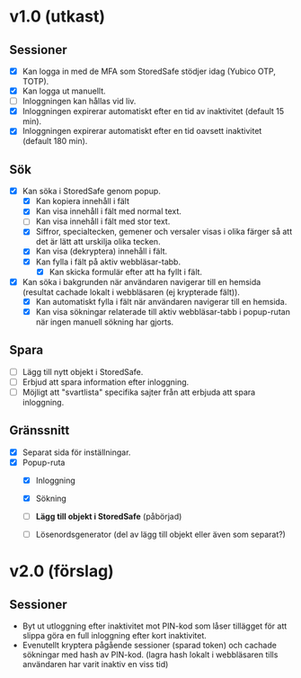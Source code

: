 # v1.0 (utkast)

## Sessioner
- [x] Kan logga in med de MFA som StoredSafe stödjer idag (Yubico OTP, TOTP).
- [x] Kan logga ut manuellt.
- [ ] Inloggningen kan hållas vid liv.
- [x] Inloggningen expirerar automatiskt efter en tid av inaktivitet (default 15 min).
- [x] Inloggningen expirerar automatiskt efter en tid oavsett inaktivitet (default 180 min).

## Sök
- [x] Kan söka i StoredSafe genom popup.
  - [x] Kan kopiera innehåll i fält
  - [x] Kan visa innehåll i fält med normal text.
  - [ ] Kan visa innehåll i fält med stor text.
  - [x] Siffror, specialtecken, gemener och versaler visas i olika färger så att det är lätt att urskilja olika tecken.
  - [x] Kan visa (dekryptera) innehåll i fält.
  - [x] Kan fylla i fält på aktiv webbläsar-tabb.
    - [x] Kan skicka formulär efter att ha fyllt i fält.
- [x] Kan söka i bakgrunden när användaren navigerar till en hemsida (resultat cachade lokalt i webbläsaren (ej krypterade fält)).
  - [x] Kan automatiskt fylla i fält när användaren navigerar till en hemsida.
  - [x] Kan visa sökningar relaterade till aktiv webbläsar-tabb i popup-rutan när ingen manuell sökning har gjorts.

## Spara
- [ ] Lägg till nytt objekt i StoredSafe.
- [ ] Erbjud att spara information efter inloggning.
- [ ] Möjligt att "svartlista" specifika sajter från att erbjuda att spara inloggning.

## Gränssnitt
- [x] Separat sida för inställningar.
- [x] Popup-ruta
  - [x] Inloggning
  - [x] Sökning
  - [ ] **Lägg till objekt i StoredSafe** (påbörjad)
  - [ ] Lösenordsgenerator (del av lägg till objekt eller även som separat?)


# v2.0 (förslag)

## Sessioner
-  Byt ut utloggning efter inaktivitet mot PIN-kod som låser tillägget för att slippa göra en full inloggning efter kort inaktivitet.
  - Evenutellt kryptera pågående sessioner (sparad token) och cachade sökningar med hash av PIN-kod. (lagra hash lokalt i webbläsaren tills användaren har varit inaktiv en viss tid)
